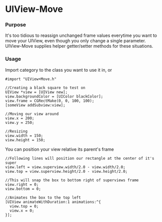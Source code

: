 # UIView-Move

### Purpose

It's too tidious to reassign unchanged frame values everytime you want to move your UIView, even though you only change a single parameter. UIView-Move supplies helper getter/setter methods for these situations.

### Usage


Import category to the class you want to use it in, or
```objc 
#import "UIView+Move.h"
```

```objc 
//Creating a black square to test on
UIView *view = [UIView new];
view.backgroundColor = [UIColor blackColor];
view.frame = CGRectMake(0, 0, 100, 100);
[someView addSubview:view];

//Moving our view around
view.x = 200;
view.y = 250;

//Resizing
view.width = 150;
view.height = 150;
```



You can position your view relative its parent's frame
```objc 
//Following lines will position our rectangle at the center of it's super
view.left = view.superview.width/2.0 - view.width/2.0;
view.top = view.superview.height/2.0 - view.height/2.0;

//This will snap the box to bottom right of superviews frame
view.right = 0;
view.bottom = 0;

//Animates the box to the top left
[UIView animateWithDuration:1 animations:^{
  view.top = 0;
  view.x = 0;
}];
```
